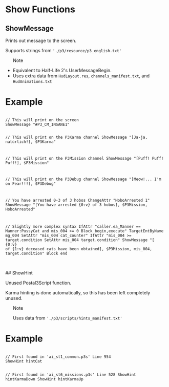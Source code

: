 # Show Functions

## ShowMessage

Prints out message to the screen.

<p>Supports strings from <code>'./p3/resource/p3_english.txt'</code></p>

<ul>
<div class="admonition note">
<p class="admonition-title">Note</p>
<li>Equivalent to Half-Life 2's UserMessageBegin.</li>
<li>Uses extra data from <code>HudLayout.res</code>, <code>channels_manifest.txt</code>, and <code>HudAnimations.txt</code></li>
</div>
</ul>

<h1>Example</h1>
<pre><code class="language-js">
// This will print on the screen
ShowMessage "#P3_CM_INSANE1"

// This will print on the P3Karma channel
ShowMessage "[Ja-ja, natürlich!], $P3Karma"

// This will print on the P3Mission channel
ShowMessage "[Puff! Puff! Puff!], $P3Mission"

// This will print on the P3Debug channel
ShowMessage "[Meow!... I'm on Fear!!!], $P3Debug"

// You have arrested 0-3 of 3 hobos
ChangeAttr "HoboArrested 1"
ShowMessage "[You have arrested {0:v} of 3 hobos], $P3Mission, HoboArrested"

// Slightly more complex syntax
IfAttr "caller.ea_Manner == Manner:PussyCat and mis_004 >= 0 Block begin,execute"
	TargetEntByName mg_004
	SetAttr "mis_004 cat_counter"
	IfAttr "mis_004 >= target.condition SetAttr mis_004 target.condition"
	ShowMessage "[ {0:v} of {1:v} deceased cats have been obtained], $P3Mission, mis_004, target.condition"
Block end
</code></pre>

<br>
## ShowHint

Unused Postal3Script function.

Karma hinting is done automatically, so this has been left completely unused.

<ul>
<div class="admonition note">
<p class="admonition-title">Note</p>
<p>Uses data from <code>'./p3/scripts/hints_manifest.txt'</code></p>
</div>
</ul>

<h1>Example</h1>
<pre><code class="language-js">
// First found in 'ai_st1_common.p3s' Line 954
ShowHint hintCat

// First found in 'ai_st6_missions.p3s' Line 528
ShowHint hintKarmaDown
ShowHint hintKarmaUp
</code></pre>
